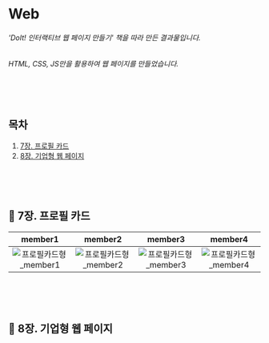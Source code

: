 # Web
<p>
  <h6>'DoIt! 인터랙티브 웹 페이지 만들기' 책을 따라 만든 결과물입니다.</h6>
  <h6>HTML, CSS, JS만을 활용하여 웹 페이지를 만들었습니다.</h6>
</p>
<br><br>

## 목차
1. [7장. 프로필 카드](#7장.-프로필-카드)
2. [8장. 기업형 웹 페이지](#8장.-기업형-웹-페이지)

<br><br><br>

## 📌 7장. 프로필 카드

|     member1     |     member2     |     member3     |     member4     |
|:--------------: | :-------------: | :--------------:| :--------------:|
| ![프로필카드형_member1](https://github.com/kimseryeong/web/assets/106288108/3d8da97f-7aef-45d3-8513-3dac4e541d94) | ![프로필카드형_member2](https://github.com/kimseryeong/web/assets/106288108/71d6bde3-311b-4f1a-a156-72ed9d64c5e6) | ![프로필카드형_member3](https://github.com/kimseryeong/web/assets/106288108/e37e588b-efc6-4100-9d1f-fdc6d8bebb9e) | ![프로필카드형_member4](https://github.com/kimseryeong/web/assets/106288108/33244ea2-f078-4939-984f-feb7a51aff8a) |

<br><br><br>
## 📌 8장. 기업형 웹 페이지
